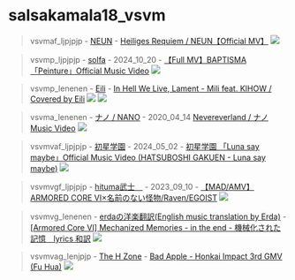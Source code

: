 # salsakamala18_vsvm
> vsvmaf_ljpjpjp - [NEUN](https://m.youtube.com/@NEUN09) - [Heiliges Requiem / NEUN【Official MV】](https://youtu.be/niLhHoFSJO8) <img src="media/niLhHoFSJO8/Screenshot_2024-11-17-15-02-42-45.png">


> vsvmp_ljpjpjp - [solfa](https://m.youtube.com/@solfainfo) - 2024_10_20 - [【Full MV】BAPTISMA「Peinture」Official Music Video](https://youtu.be/MyP42sAhKcs) <img src="media/MyP42sAhKcs/Screenshot_2024-11-17-14-51-04-58.png">


> vsvmp_lenenen - [Eili](https://m.youtube.com/@EiliYT) - [In Hell We Live, Lament - Mili feat. KIHOW / Covered by Eili](https://youtu.be/BKtLUYlS2_8) <img src="media/BKtLUYlS2_8/Screenshot_2024-11-17-14-40-13-09.png"> <img src="media/BKtLUYlS2_8/Screenshot_2024-11-17-14-40-54-29.png">


> vsvma_lenenen - [ナノ / NANO](https://m.youtube.com/@%E3%83%8A%E3%83%8E) - 2020_04_14 [Nevereverland / ナノ Music Video](https://youtu.be/Hx_nMs-sjZg) <img src="media/Hx_nMs-sjZg/Screenshot_2024-11-17-13-44-57-73.png">

> vsvmvaf_ljpjpjp - [初星学園](https://m.youtube.com/@hatsuboshi_gakuen) - 2024_05_02 - [初星学園 「Luna say maybe」Official Music Video (HATSUBOSHI GAKUEN - Luna say maybe)](https://youtu.be/Sq5Dj0U06vQ) <img src="media/Sq5Dj0U06vQ/Screenshot_2024-11-17-13-33-12-54.png">


> vsvmvgf_ljpjpjp - [hituma武士　](https://m.youtube.com/@busikatuo3840) - 2023_09_10 - [【MAD/AMV】ARMORED CORE VI×名前のない怪物/Raven/EGOIST](https://youtu.be/kgBNhIuR6zE) <img src="media/kgBNhIuR6zE/Screenshot_2024-11-17-13-23-32-86.png">

> vsvmvg_lenenen - [erdaの洋楽翻訳(English music translation by Erda)](https://m.youtube.com/@Lana_Nielsen) - [[Armored Core Ⅵ] Mechanized Memories - in the end - 機械化された記憶　lyrics 和訳](https://youtu.be/tR2oqBzMwcE) <img src="media/tR2oqBzMwcE/Screenshot_2024-11-17-13-08-13-67.png">


> vsvmvag_lenjpjp - [The H Zone](https://m.youtube.com/@TheHZone) - [Bad Apple - Honkai Impact 3rd GMV (Fu Hua)](https://youtu.be/Dzt6H_s9R_s) <img src="media/Dzt6H_s9R_s/Screenshot_2024-11-17-15-43-05-91.png">
